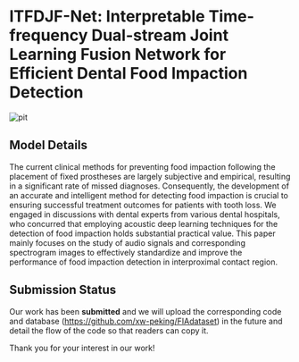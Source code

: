 # ITFDJF-Net: Interpretable Time-frequency Dual-stream Joint Learning Fusion Network for Efficient Dental Food Impaction Detection



![pit](https://github.com/user-attachments/assets/dd62660e-73ed-4440-a5c6-3575aedb3aa9)



## Model Details
The current clinical methods for preventing food impaction following the placement of fixed prostheses are largely subjective and empirical, resulting in a significant rate of missed diagnoses. Consequently, the development of an accurate and intelligent method for detecting food impaction is crucial to ensuring successful treatment outcomes for patients with tooth loss. We engaged in discussions with dental experts from various dental hospitals, who concurred that employing acoustic deep learning techniques for the detection of food impaction holds substantial practical value. This paper mainly focuses on the study of audio signals and corresponding spectrogram images to effectively standardize and improve the performance of food impaction detection in interproximal contact region.   



## Submission Status
Our work has been **submitted** and we will upload the corresponding code and database (https://github.com/xw-peking/FIAdataset) in the future and detail the flow of the code so that readers can copy it.  

Thank you for your interest in our work!

